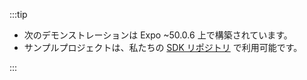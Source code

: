 :::tip

- 次のデモンストレーションは Expo ~50.0.6 上で構築されています。
- サンプルプロジェクトは、私たちの [SDK リポジトリ](https://github.com/logto-io/react-native/tree/master/packages/rn-sample) で利用可能です。

:::
